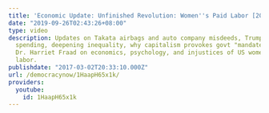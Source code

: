 ```yaml
---
title: 'Economic Update: Unfinished Revolution: Women''s Paid Labor [2017.03.02]'
date: "2019-09-26T02:43:26+08:00"
type: video
description: Updates on Takata airbags and auto company misdeeds, Trump's defense
  spending, deepening inequality, why capitalism provokes govt "mandates." Interview
  Dr. Harriet Fraad on economics, psychology, and injustices of US women doing paid
  labor.
publishdate: "2017-03-02T20:33:10.000Z"
url: /democracynow/1HaapH65x1k/
providers:
  youtube:
    id: 1HaapH65x1k
---
```

